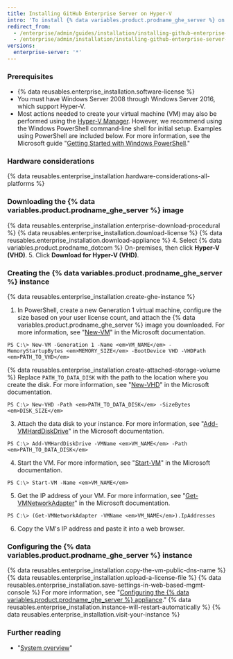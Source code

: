 ```yaml
---
title: Installing GitHub Enterprise Server on Hyper-V
intro: 'To install {% data variables.product.prodname_ghe_server %} on Hyper-V, you must deploy onto a machine running Windows Server 2008 through Windows Server 2016.'
redirect_from:
  - /enterprise/admin/guides/installation/installing-github-enterprise-on-hyper-v/
  - /enterprise/admin/installation/installing-github-enterprise-server-on-hyper-v
versions:
  enterprise-server: '*'
---
```


### Prerequisites

- {% data reusables.enterprise_installation.software-license %}
- You must have Windows Server 2008 through Windows Server 2016, which support Hyper-V.
- Most actions needed to create your virtual machine (VM) may also be performed using the [Hyper-V Manager](https://docs.microsoft.com/en-us/windows-server/virtualization/hyper-v/manage/remotely-manage-hyper-v-hosts). However, we recommend using the Windows PowerShell command-line shell for initial setup. Examples using PowerShell are included below. For more information, see the Microsoft guide "[Getting Started with Windows PowerShell](https://docs.microsoft.com/en-us/powershell/scripting/getting-started/getting-started-with-windows-powershell?view=powershell-5.1)."

### Hardware considerations

{% data reusables.enterprise_installation.hardware-considerations-all-platforms %}

### Downloading the {% data variables.product.prodname_ghe_server %} image

{% data reusables.enterprise_installation.enterprise-download-procedural %}
{% data reusables.enterprise_installation.download-license %}
{% data reusables.enterprise_installation.download-appliance %}
4. Select {% data variables.product.prodname_dotcom %} On-premises, then click **Hyper-V (VHD)**.
5. Click **Download for Hyper-V (VHD)**.

### Creating the {% data variables.product.prodname_ghe_server %} instance

{% data reusables.enterprise_installation.create-ghe-instance %}

1. In PowerShell, create a new Generation 1 virtual machine, configure the size based on your user license count, and attach the {% data variables.product.prodname_ghe_server %} image you downloaded. For more information, see "[New-VM](https://docs.microsoft.com/en-us/powershell/module/hyper-v/new-vm?view=win10-ps)" in the Microsoft documentation.
  ```shell
  PS C:\> New-VM -Generation 1 -Name <em>VM_NAME</em> -MemoryStartupBytes <em>MEMORY_SIZE</em> -BootDevice VHD -VHDPath <em>PATH_TO_VHD</em>  
  ```
{% data reusables.enterprise_installation.create-attached-storage-volume %} Replace `PATH_TO_DATA_DISK` with the path to the location where you create the disk. For more information, see "[New-VHD](https://docs.microsoft.com/en-us/powershell/module/hyper-v/new-vhd?view=win10-ps)" in the Microsoft documentation.
  ```shell
  PS C:\> New-VHD -Path <em>PATH_TO_DATA_DISK</em> -SizeBytes <em>DISK_SIZE</em>
  ```
3. Attach the data disk to your instance. For more information, see "[Add-VMHardDiskDrive](https://docs.microsoft.com/en-us/powershell/module/hyper-v/add-vmharddiskdrive?view=win10-ps)" in the Microsoft documentation.
  ```shell
  PS C:\> Add-VMHardDiskDrive -VMName <em>VM_NAME</em> -Path <em>PATH_TO_DATA_DISK</em>
  ```
4. Start the VM. For more information, see "[Start-VM](https://docs.microsoft.com/en-us/powershell/module/hyper-v/start-vm?view=win10-ps)" in the Microsoft documentation.
  ```shell
  PS C:\> Start-VM -Name <em>VM_NAME</em>
  ```
5. Get the IP address of your VM. For more information, see "[Get-VMNetworkAdapter](https://docs.microsoft.com/en-us/powershell/module/hyper-v/get-vmnetworkadapter?view=win10-ps)" in the Microsoft documentation.
  ```shell
  PS C:\> (Get-VMNetworkAdapter -VMName <em>VM_NAME</em>).IpAddresses
  ```
6. Copy the VM's IP address and paste it into a web browser.

### Configuring the {% data variables.product.prodname_ghe_server %} instance

{% data reusables.enterprise_installation.copy-the-vm-public-dns-name %}
{% data reusables.enterprise_installation.upload-a-license-file %}
{% data reusables.enterprise_installation.save-settings-in-web-based-mgmt-console %} For more information, see "[Configuring the {% data variables.product.prodname_ghe_server %} appliance](/enterprise/admin/guides/installation/configuring-the-github-enterprise-server-appliance)."
{% data reusables.enterprise_installation.instance-will-restart-automatically %}
{% data reusables.enterprise_installation.visit-your-instance %}

### Further reading

 - "[System overview](/enterprise/admin/guides/installation/system-overview)"
